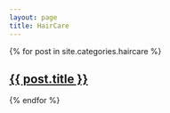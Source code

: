 ```yaml
---
layout: page
title: HairCare
---
```


{% for post in site.categories.haircare %}
  <article class="post">
    <h2 class="post-title">
      <a href="{{ site.baseurl }}{{ post.url }}">{{ post.title }}</a>
    </h2>
  </article>
{% endfor %}
